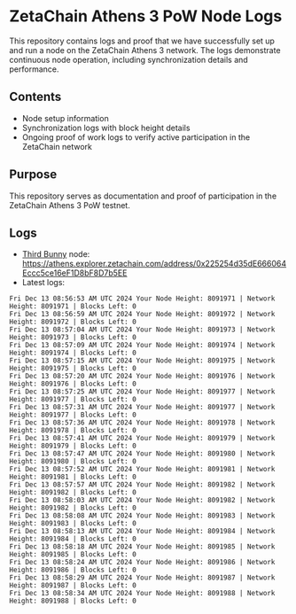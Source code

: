 # ZetaChain Athens 3 PoW Node Logs
This repository contains logs and proof that we have successfully set up and run a node on the ZetaChain Athens 3 network. The logs demonstrate continuous node operation, including synchronization details and performance.

## Contents
- Node setup information
- Synchronization logs with block height details
- Ongoing proof of work logs to verify active participation in the ZetaChain network

## Purpose
This repository serves as documentation and proof of participation in the ZetaChain Athens 3 PoW testnet.

## Logs

- [Third Bunny](https://thirdbunny.xyz/) node: https://athens.explorer.zetachain.com/address/0x225254d35dE666064Eccc5ce16eF1D8bF8D7b5EE
- Latest logs:
```
Fri Dec 13 08:56:53 AM UTC 2024 Your Node Height: 8091971 | Network Height: 8091971 | Blocks Left: 0
Fri Dec 13 08:56:59 AM UTC 2024 Your Node Height: 8091972 | Network Height: 8091972 | Blocks Left: 0
Fri Dec 13 08:57:04 AM UTC 2024 Your Node Height: 8091973 | Network Height: 8091973 | Blocks Left: 0
Fri Dec 13 08:57:09 AM UTC 2024 Your Node Height: 8091974 | Network Height: 8091974 | Blocks Left: 0
Fri Dec 13 08:57:15 AM UTC 2024 Your Node Height: 8091975 | Network Height: 8091975 | Blocks Left: 0
Fri Dec 13 08:57:20 AM UTC 2024 Your Node Height: 8091976 | Network Height: 8091976 | Blocks Left: 0
Fri Dec 13 08:57:25 AM UTC 2024 Your Node Height: 8091977 | Network Height: 8091977 | Blocks Left: 0
Fri Dec 13 08:57:31 AM UTC 2024 Your Node Height: 8091977 | Network Height: 8091977 | Blocks Left: 0
Fri Dec 13 08:57:36 AM UTC 2024 Your Node Height: 8091978 | Network Height: 8091978 | Blocks Left: 0
Fri Dec 13 08:57:41 AM UTC 2024 Your Node Height: 8091979 | Network Height: 8091979 | Blocks Left: 0
Fri Dec 13 08:57:47 AM UTC 2024 Your Node Height: 8091980 | Network Height: 8091980 | Blocks Left: 0
Fri Dec 13 08:57:52 AM UTC 2024 Your Node Height: 8091981 | Network Height: 8091981 | Blocks Left: 0
Fri Dec 13 08:57:57 AM UTC 2024 Your Node Height: 8091982 | Network Height: 8091982 | Blocks Left: 0
Fri Dec 13 08:58:03 AM UTC 2024 Your Node Height: 8091982 | Network Height: 8091982 | Blocks Left: 0
Fri Dec 13 08:58:08 AM UTC 2024 Your Node Height: 8091983 | Network Height: 8091983 | Blocks Left: 0
Fri Dec 13 08:58:13 AM UTC 2024 Your Node Height: 8091984 | Network Height: 8091984 | Blocks Left: 0
Fri Dec 13 08:58:18 AM UTC 2024 Your Node Height: 8091985 | Network Height: 8091985 | Blocks Left: 0
Fri Dec 13 08:58:24 AM UTC 2024 Your Node Height: 8091986 | Network Height: 8091986 | Blocks Left: 0
Fri Dec 13 08:58:29 AM UTC 2024 Your Node Height: 8091987 | Network Height: 8091987 | Blocks Left: 0
Fri Dec 13 08:58:34 AM UTC 2024 Your Node Height: 8091988 | Network Height: 8091988 | Blocks Left: 0
```
